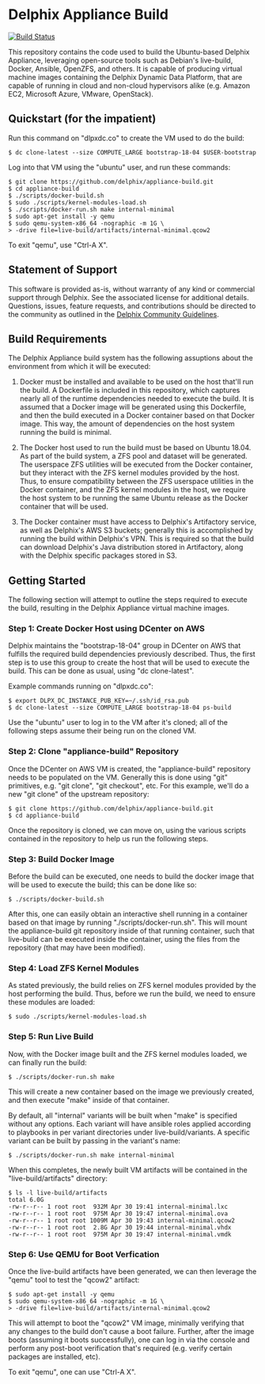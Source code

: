 # Delphix Appliance Build

[![Build Status](https://travis-ci.com/delphix/appliance-build.svg?branch=master)](https://travis-ci.com/delphix/appliance-build)

This repository contains the code used to build the Ubuntu-based Delphix
Appliance, leveraging open-source tools such as Debian's live-build,
Docker, Ansible, OpenZFS, and others. It is capable of producing virtual
machine images containing the Delphix Dynamic Data Platform, that are
capable of running in cloud and non-cloud hypervisors alike (e.g. Amazon
EC2, Microsoft Azure, VMware, OpenStack).

## Quickstart (for the impatient)

Run this command on "dlpxdc.co" to create the VM used to do the build:

    $ dc clone-latest --size COMPUTE_LARGE bootstrap-18-04 $USER-bootstrap

Log into that VM using the "ubuntu" user, and run these commands:

    $ git clone https://github.com/delphix/appliance-build.git
    $ cd appliance-build
    $ ./scripts/docker-build.sh
    $ sudo ./scripts/kernel-modules-load.sh
    $ ./scripts/docker-run.sh make internal-minimal
    $ sudo apt-get install -y qemu
    $ sudo qemu-system-x86_64 -nographic -m 1G \
    > -drive file=live-build/artifacts/internal-minimal.qcow2

To exit "qemu", use "Ctrl-A X".

## Statement of Support

This software is provided as-is, without warranty of any kind or
commercial support through Delphix. See the associated license for
additional details. Questions, issues, feature requests, and
contributions should be directed to the community as outlined in the
[Delphix Community Guidelines](http://delphix.github.io/community-guidelines.html).

## Build Requirements

The Delphix Appliance build system has the following assuptions about
the environment from which it will be executed:

 1. Docker must be installed and available to be used on the host
    that'll run the build. A Dockerfile is included in this repository,
    which captures nearly all of the runtime dependencies needed to
    execute the build. It is assumed that a Docker image will be
    generated using this Dockerfile, and then the build executed in a
    Docker container based on that Docker image.  This way, the amount
    of dependencies on the host system running the build is minimal.

 2. The Docker host used to run the build must be based on Ubuntu 18.04.
    As part of the build system, a ZFS pool and dataset will be
    generated.  The userspace ZFS utilities will be executed from the
    Docker container, but they interact with the ZFS kernel modules
    provided by the host. Thus, to ensure compatibility between the ZFS
    userspace utilities in the Docker container, and the ZFS kernel
    modules in the host, we require the host system to be running the
    same Ubuntu release as the Docker container that will be used.

 3. The Docker container must have access to Delphix's Artifactory
    service, as well as Delphix's AWS S3 buckets; generally this is
    accomplished by running the build within Delphix's VPN. This is
    required so that the build can download Delphix's Java distribution
    stored in Artifactory, along with the Delphix specific packages
    stored in S3.

## Getting Started

The following section will attempt to outline the steps required to
execute the build, resulting in the Delphix Appliance virtual machine
images.

### Step 1: Create Docker Host using DCenter on AWS

Delphix maintains the "bootstrap-18-04" group in DCenter on AWS that
fulfills the required build dependencies previously described. Thus, the
first step is to use this group to create the host that will be used to
execute the build. This can be done as usual, using "dc clone-latest".

Example commands running on "dlpxdc.co":

    $ export DLPX_DC_INSTANCE_PUB_KEY=~/.ssh/id_rsa.pub
    $ dc clone-latest --size COMPUTE_LARGE bootstrap-18-04 ps-build

Use the "ubuntu" user to log in to the VM after it's cloned; all of the
following steps assume their being run on the cloned VM.

### Step 2: Clone "appliance-build" Repository

Once the DCenter on AWS VM is created, the "appliance-build" repository
needs to be populated on the VM. Generally this is done using "git"
primitives, e.g. "git clone", "git checkout", etc. For this example,
we'll do a new "git clone" of the upstream repository:

    $ git clone https://github.com/delphix/appliance-build.git
    $ cd appliance-build

Once the repository is cloned, we can move on, using the various scripts
contained in the repository to help us run the following steps.

### Step 3: Build Docker Image

Before the build can be executed, one needs to build the docker image
that will be used to execute the build; this can be done like so:

    $ ./scripts/docker-build.sh

After this, one can easily obtain an interactive shell running in a
container based on that image by running "./scripts/docker-run.sh".
This will mount the appliance-build git repository inside of that
running container, such that live-build can be executed inside the
container, using the files from the repository (that may have been
modified).

### Step 4: Load ZFS Kernel Modules

As stated previously, the build relies on ZFS kernel modules provided by
the host performing the build. Thus, before we run the build, we need to
ensure these modules are loaded:

    $ sudo ./scripts/kernel-modules-load.sh

### Step 5: Run Live Build

Now, with the Docker image built and the ZFS kernel modules loaded, we
can finally run the build:

    $ ./scripts/docker-run.sh make

This will create a new container based on the image we previously
created, and then execute "make" inside of that container.

By default, all "internal" variants will be built when "make" is
specified without any options. Each variant will have ansible roles
applied according to playbooks in per variant directories under
live-build/variants. A specific variant can be built by passing in the
variant's name:

    $ ./scripts/docker-run.sh make internal-minimal

When this completes, the newly built VM artifacts will be contained in
the "live-build/artifacts" directory:

    $ ls -l live-build/artifacts
    total 6.0G
    -rw-r--r-- 1 root root  932M Apr 30 19:41 internal-minimal.lxc
    -rw-r--r-- 1 root root  975M Apr 30 19:47 internal-minimal.ova
    -rw-r--r-- 1 root root 1009M Apr 30 19:43 internal-minimal.qcow2
    -rw-r--r-- 1 root root  2.8G Apr 30 19:44 internal-minimal.vhdx
    -rw-r--r-- 1 root root  975M Apr 30 19:47 internal-minimal.vmdk

### Step 6: Use QEMU for Boot Verfication

Once the live-build artifacts have been generated, we can then leverage
the "qemu" tool to test the "qcow2" artifact:

    $ sudo apt-get install -y qemu
    $ sudo qemu-system-x86_64 -nographic -m 1G \
    > -drive file=live-build/artifacts/internal-minimal.qcow2

This will attempt to boot the "qcow2" VM image, minimally verifying that
any changes to the build don't cause a boot failure. Further, after the
image boots (assuming it boots successfully), one can log in via the
console and perform any post-boot verification that's required (e.g.
verify certain packages are installed, etc).

To exit "qemu", one can use "Ctrl-A X".
